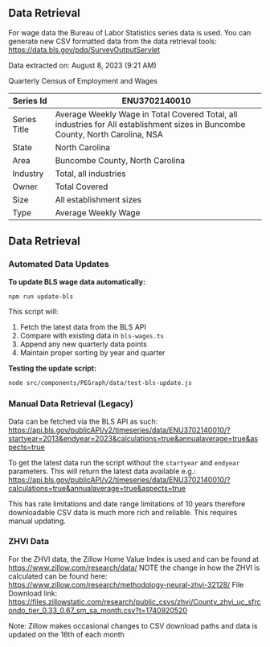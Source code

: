 ## Data Retrieval

For wage data the Bureau of Labor Statistics series data is used.
You can generate new CSV formatted data from the data retrieval tools: https://data.bls.gov/pdq/SurveyOutputServlet

Data extracted on: August 8, 2023 (9:21 AM)

Quarterly Census of Employment and Wages

| Series Id    	| ENU3702140010                                                                                                                  	|
|--------------	|--------------------------------------------------------------------------------------------------------------------------------	|
| Series Title 	| Average Weekly Wage in Total Covered Total, all industries for All establishment sizes in Buncombe County, North Carolina, NSA 	|
| State        	| North Carolina                                                                                                                 	|
| Area         	| Buncombe County, North Carolina                                                                                                	|
| Industry     	| Total, all industries                                                                                                          	|
| Owner        	| Total Covered                                                                                                                  	|
| Size         	| All establishment sizes                                                                                                        	|
| Type         	| Average Weekly Wage                                                                                                            	|

## Data Retrieval

### Automated Data Updates

**To update BLS wage data automatically:**

```bash
npm run update-bls
```

This script will:
1. Fetch the latest data from the BLS API
2. Compare with existing data in `bls-wages.ts`
3. Append any new quarterly data points
4. Maintain proper sorting by year and quarter

**Testing the update script:**
```bash
node src/components/PEGraph/data/test-bls-update.js
```

### Manual Data Retrieval (Legacy)

Data can be fetched via the BLS API as such:
https://api.bls.gov/publicAPI/v2/timeseries/data/ENU3702140010/?startyear=2013&endyear=2023&calculations=true&annualaverage=true&aspects=true

To get the latest data run the script without the `startyear` and `endyear` parameters. This will return the latest data available e.g.:
https://api.bls.gov/publicAPI/v2/timeseries/data/ENU3702140010/?calculations=true&annualaverage=true&aspects=true

This has rate limitations and date range limitations of 10 years therefore downloadable CSV data is much more rich and reliable. This requires manual updating.

### ZHVI Data 
For the ZHVI data, the Zillow Home Value Index is used and can be found at https://www.zillow.com/research/data/
NOTE the change in how the ZHVI is calculated can be found here: https://www.zillow.com/research/methodology-neural-zhvi-32128/
File Download link:
https://files.zillowstatic.com/research/public_csvs/zhvi/County_zhvi_uc_sfrcondo_tier_0.33_0.67_sm_sa_month.csv?t=1740920520

Note: Zillow makes occasional changes to CSV download paths and data is updated on the 16th of each month
